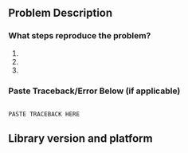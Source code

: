 ## Problem Description



### What steps reproduce the problem?

1. 
2. 
3. 

### Paste Traceback/Error Below (if applicable)

```traceback

PASTE TRACEBACK HERE

```

## Library version and platform
